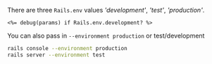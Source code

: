 There are three `Rails.env` values *'development'*, *'test'*, *'production'*.

```erb
<%= debug(params) if Rails.env.development? %>
```

You can also pass in `--environment production` or test/development
```bash
rails console --environment production
rails server --environment test
```
